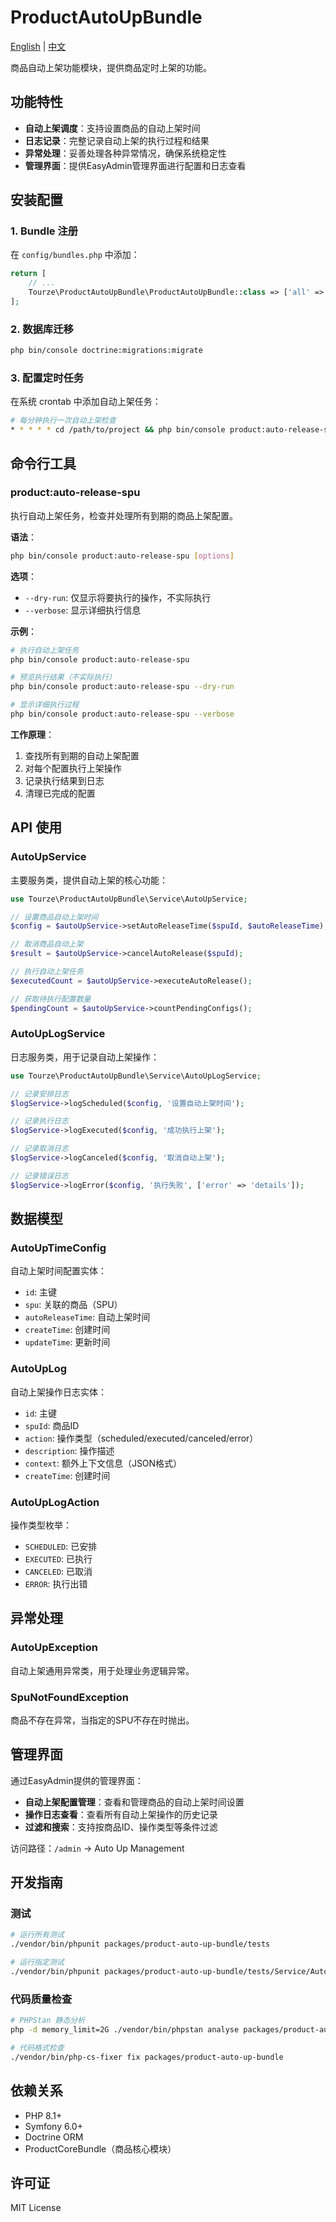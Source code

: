 # ProductAutoUpBundle

[English](README.md) | [中文](README.zh-CN.md)

商品自动上架功能模块，提供商品定时上架的功能。

## 功能特性

- **自动上架调度**：支持设置商品的自动上架时间
- **日志记录**：完整记录自动上架的执行过程和结果
- **异常处理**：妥善处理各种异常情况，确保系统稳定性
- **管理界面**：提供EasyAdmin管理界面进行配置和日志查看

## 安装配置

### 1. Bundle 注册

在 `config/bundles.php` 中添加：

```php
return [
    // ...
    Tourze\ProductAutoUpBundle\ProductAutoUpBundle::class => ['all' => true],
];
```

### 2. 数据库迁移

```bash
php bin/console doctrine:migrations:migrate
```

### 3. 配置定时任务

在系统 crontab 中添加自动上架任务：

```bash
# 每分钟执行一次自动上架检查
* * * * * cd /path/to/project && php bin/console product:auto-release-spu
```

## 命令行工具

### product:auto-release-spu

执行自动上架任务，检查并处理所有到期的商品上架配置。

**语法**：
```bash
php bin/console product:auto-release-spu [options]
```

**选项**：
- `--dry-run`: 仅显示将要执行的操作，不实际执行
- `--verbose`: 显示详细执行信息

**示例**：
```bash
# 执行自动上架任务
php bin/console product:auto-release-spu

# 预览执行结果（不实际执行）
php bin/console product:auto-release-spu --dry-run

# 显示详细执行过程
php bin/console product:auto-release-spu --verbose
```

**工作原理**：
1. 查找所有到期的自动上架配置
2. 对每个配置执行上架操作
3. 记录执行结果到日志
4. 清理已完成的配置

## API 使用

### AutoUpService

主要服务类，提供自动上架的核心功能：

```php
use Tourze\ProductAutoUpBundle\Service\AutoUpService;

// 设置商品自动上架时间
$config = $autoUpService->setAutoReleaseTime($spuId, $autoReleaseTime);

// 取消商品自动上架
$result = $autoUpService->cancelAutoRelease($spuId);

// 执行自动上架任务
$executedCount = $autoUpService->executeAutoRelease();

// 获取待执行配置数量
$pendingCount = $autoUpService->countPendingConfigs();
```

### AutoUpLogService

日志服务类，用于记录自动上架操作：

```php
use Tourze\ProductAutoUpBundle\Service\AutoUpLogService;

// 记录安排日志
$logService->logScheduled($config, '设置自动上架时间');

// 记录执行日志
$logService->logExecuted($config, '成功执行上架');

// 记录取消日志
$logService->logCanceled($config, '取消自动上架');

// 记录错误日志
$logService->logError($config, '执行失败', ['error' => 'details']);
```

## 数据模型

### AutoUpTimeConfig

自动上架时间配置实体：

- `id`: 主键
- `spu`: 关联的商品（SPU）
- `autoReleaseTime`: 自动上架时间
- `createTime`: 创建时间
- `updateTime`: 更新时间

### AutoUpLog

自动上架操作日志实体：

- `id`: 主键
- `spuId`: 商品ID
- `action`: 操作类型（scheduled/executed/canceled/error）
- `description`: 操作描述
- `context`: 额外上下文信息（JSON格式）
- `createTime`: 创建时间

### AutoUpLogAction

操作类型枚举：

- `SCHEDULED`: 已安排
- `EXECUTED`: 已执行
- `CANCELED`: 已取消
- `ERROR`: 执行出错

## 异常处理

### AutoUpException

自动上架通用异常类，用于处理业务逻辑异常。

### SpuNotFoundException

商品不存在异常，当指定的SPU不存在时抛出。

## 管理界面

通过EasyAdmin提供的管理界面：

- **自动上架配置管理**：查看和管理商品的自动上架时间设置
- **操作日志查看**：查看所有自动上架操作的历史记录
- **过滤和搜索**：支持按商品ID、操作类型等条件过滤

访问路径：`/admin` -> Auto Up Management

## 开发指南

### 测试

```bash
# 运行所有测试
./vendor/bin/phpunit packages/product-auto-up-bundle/tests

# 运行指定测试
./vendor/bin/phpunit packages/product-auto-up-bundle/tests/Service/AutoUpServiceTest.php
```

### 代码质量检查

```bash
# PHPStan 静态分析
php -d memory_limit=2G ./vendor/bin/phpstan analyse packages/product-auto-up-bundle

# 代码格式检查
./vendor/bin/php-cs-fixer fix packages/product-auto-up-bundle
```

## 依赖关系

- PHP 8.1+
- Symfony 6.0+
- Doctrine ORM
- ProductCoreBundle（商品核心模块）

## 许可证

MIT License